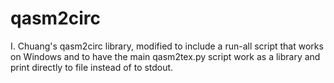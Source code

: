 # qasm2circ
I. Chuang's qasm2circ library, modified to include a run-all script that works on Windows and to have the main qasm2tex.py script work as a library and print directly to file instead of to stdout. 
